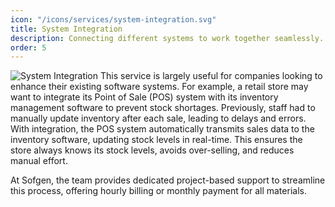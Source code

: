 ```yaml
---
icon: "/icons/services/system-integration.svg"
title: System Integration
description: Connecting different systems to work together seamlessly.
order: 5
---
```

![System Integration](/images/services/system-integration.webp)
This service is largely useful for companies looking to enhance their existing software systems. For example, a retail store may want to integrate its Point of Sale (POS) system with its inventory management software to prevent stock shortages. Previously, staff had to manually update inventory after each sale, leading to delays and errors. With integration, the POS system automatically transmits sales data to the inventory software, updating stock levels in real-time. This ensures the store always knows its stock levels, avoids over-selling, and reduces manual effort. 

At Sofgen, the team provides dedicated project-based support to streamline this process, offering hourly billing or monthly payment for all materials.